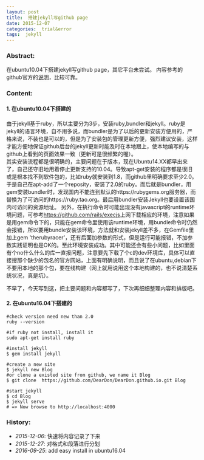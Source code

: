 ```yaml
---
layout: post
title:  搭建jekyll写github page
date: 2015-12-07
categories:  trial&error
tags:  jekyll
---
```


### Abstract:
在ubuntu10.04下搭建jekyll写github page，其它平台未尝试。
内容参考的github官方的[说明](https://help.github.com/articles/using-jekyll-with-pages/)，比较可靠。<br> 

### Content:
#### 1. 在ubuntu10.04下搭建的

由于jekyll基于ruby，所以主要分为3步，安装ruby,bundler和jekyll。ruby是jekyll的语言环境，自不用多说，而bundler是为了以后的更新安装方便用的，严格来说，不装也是可以的，但是为了安装包的管理更新方便，强烈建议安装，这样才能方便地保证github后台的jekyll更新时能及时在本地跟上，使本地编写的与github上看到的页面效果一致（更新可是很频繁的喔）。<br>
其实安装流程都是很明确的，主要问题在于版本，现在Ubuntu14.XX都早出来了，自己还守旧地用着停止更新支持的10.04。导致apt-get安装的程序都是很旧或是根本找不到软件包的，比如ruby就安装到1.8，而github里明确要求至少2.0。于是自己在apt-add了一个reposity，安装了2.0的ruby。而后就是bundler，用gem安装bundler时，发现国内不能连到默认的https://rubygems.org服务器，而替换为了可访问的https://ruby.tao.org。最后用bundler安装Jekyll也要设置该国内可访问的资源地址。
另外，在执行命令时可能出现没有javascript的runtime环境问题，可参考<https://github.com/rails/execjs>上网下载相应的环境，注意如果是用gem命令下的，只能在gem命令里使用该runtime环境，用bundle命令时仍然会报错，所以要用bundle安装该环境，方法就和安装jekyll差不多，在Gemfile里加上gem 'therubyracer'，还有后面加参数的形式，但是运行可能报错，不加参数实践证明也是OK的。至此环境安装成功。其中可能还会有些小问题，比如里面有个no什么什么的库一直报问题，注意要先下载了个c的dev环境库，具体可以直接搜那个缺少的包名的官方网站，上面有明确说明，而且说了在ubuntu,debian下不要用本地的那个包，要在线构建（网上就用说用这个本地构建的，也不说清楚系统状况，真是坑）。

不早了，今天写到这，把主要问题和内容都写了，下次再细细整理内容和排版吧。

#### 2. 在ubuntu16.04下搭建的

    #check version need new than 2.0
    ruby --version 

    #if ruby not install, install it
    sudo apt-get install ruby 

    #install jekyll
    $ gem install jekyll 

    #create a new site 
    $ jekyll new Blog
    #or clone a existed site from github, we name it Blog
    $ git clone  https://github.com/DearDon/DearDon.github.io.git Blog

    #start jekyll
    $ cd Blog
    $ jekyll serve
    # => Now browse to http://localhost:4000

### History:
* <em>2015-12-06</em>: 快速将内容记录了下来<br>
* <em>2015-12-27</em>: 对格式和段落进行分划<br>
* <em>2016-09-25</em>: add easy install in ubuntu16.04<br>

